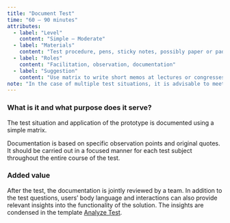 ```yaml
---
title: "Document Test"
time: "60 – 90 minutes"
attributes:
  - label: "Level"
    content: "Simple – Moderate"
  - label: "Materials"
    content: "Test procedure, pens, sticky notes, possibly paper or pad for record-keeping, recording device, camera for the purpose of documentation"
  - label: "Roles"
    content: "Facilitation, observation, documentation"
  - label: "Suggestion"
    content: "Use matrix to write short memos at lectures or congresses, for example."
note: "In the case of multiple test situations, it is advisable to meet as a team immediately after each test run and reflect on the experience. As an addition to the documentation drawn up during the test – which is fundamental for the overall analysis – an ad hoc assessment allows spontaneous adjustments to be made to the prototype or the test situation, thereby accelerating the learning process."
---
```


### What is it and what purpose does it serve?

The test situation and application of the prototype is documented using a simple matrix.

Documentation is based on specific observation points and original quotes. It should be carried out in a focused manner for each test subject throughout the entire course of the test.

### Added value
After the test, the documentation is jointly reviewed by a team. In addition to the test questions, users’ body language and interactions can also provide relevant insights into the functionality of the solution. The insights are condensed in the template [Analyze Test](/en/buch/erproben/lernen-anpassen#analyze-test).
